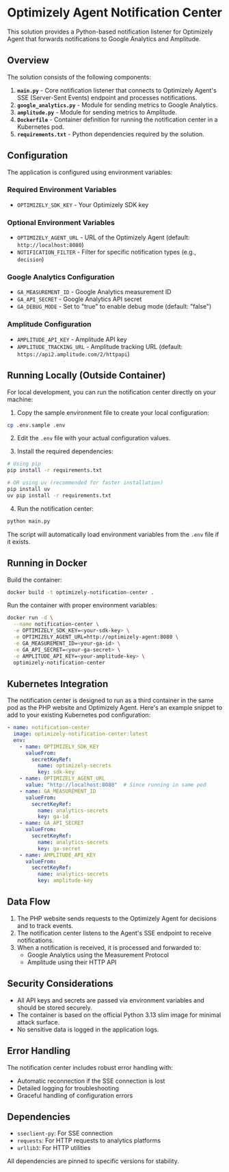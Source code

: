 # Optimizely Agent Notification Center

This solution provides a Python-based notification listener for Optimizely Agent that forwards notifications to Google Analytics and Amplitude.

## Overview

The solution consists of the following components:

1. **`main.py`** - Core notification listener that connects to Optimizely Agent's SSE (Server-Sent Events) endpoint and processes notifications.
2. **`google_analytics.py`** - Module for sending metrics to Google Analytics.
3. **`amplitude.py`** - Module for sending metrics to Amplitude.
4. **`Dockerfile`** - Container definition for running the notification center in a Kubernetes pod.
5. **`requirements.txt`** - Python dependencies required by the solution.

## Configuration

The application is configured using environment variables:

### Required Environment Variables

- `OPTIMIZELY_SDK_KEY` - Your Optimizely SDK key

### Optional Environment Variables

- `OPTIMIZELY_AGENT_URL` - URL of the Optimizely Agent (default: `http://localhost:8080`)
- `NOTIFICATION_FILTER` - Filter for specific notification types (e.g., `decision`)

### Google Analytics Configuration

- `GA_MEASUREMENT_ID` - Google Analytics measurement ID
- `GA_API_SECRET` - Google Analytics API secret
- `GA_DEBUG_MODE` - Set to "true" to enable debug mode (default: "false")

### Amplitude Configuration

- `AMPLITUDE_API_KEY` - Amplitude API key
- `AMPLITUDE_TRACKING_URL` - Amplitude tracking URL (default: `https://api2.amplitude.com/2/httpapi`)

## Running Locally (Outside Container)

For local development, you can run the notification center directly on your machine:

1. Copy the sample environment file to create your local configuration:

```bash
cp .env.sample .env
```

2. Edit the `.env` file with your actual configuration values.

3. Install the required dependencies:

```bash
# Using pip
pip install -r requirements.txt

# OR using uv (recommended for faster installation)
pip install uv
uv pip install -r requirements.txt
```

4. Run the notification center:

```bash
python main.py
```

The script will automatically load environment variables from the `.env` file if it exists.

## Running in Docker

Build the container:

```bash
docker build -t optimizely-notification-center .
```

Run the container with proper environment variables:

```bash
docker run -d \
  --name notification-center \
  -e OPTIMIZELY_SDK_KEY=<your-sdk-key> \
  -e OPTIMIZELY_AGENT_URL=http://optimizely-agent:8080 \
  -e GA_MEASUREMENT_ID=<your-ga-id> \
  -e GA_API_SECRET=<your-ga-secret> \
  -e AMPLITUDE_API_KEY=<your-amplitude-key> \
  optimizely-notification-center
```

## Kubernetes Integration

The notification center is designed to run as a third container in the same pod as the PHP website and Optimizely Agent. Here's an example snippet to add to your existing Kubernetes pod configuration:

```yaml
- name: notification-center
  image: optimizely-notification-center:latest
  env:
    - name: OPTIMIZELY_SDK_KEY
      valueFrom:
        secretKeyRef:
          name: optimizely-secrets
          key: sdk-key
    - name: OPTIMIZELY_AGENT_URL
      value: "http://localhost:8080"  # Since running in same pod
    - name: GA_MEASUREMENT_ID
      valueFrom:
        secretKeyRef:
          name: analytics-secrets
          key: ga-id
    - name: GA_API_SECRET
      valueFrom:
        secretKeyRef:
          name: analytics-secrets
          key: ga-secret
    - name: AMPLITUDE_API_KEY
      valueFrom:
        secretKeyRef:
          name: analytics-secrets
          key: amplitude-key
```

## Data Flow

1. The PHP website sends requests to the Optimizely Agent for decisions and to track events.
2. The notification center listens to the Agent's SSE endpoint to receive notifications.
3. When a notification is received, it is processed and forwarded to:
   - Google Analytics using the Measurement Protocol
   - Amplitude using their HTTP API

## Security Considerations

- All API keys and secrets are passed via environment variables and should be stored securely.
- The container is based on the official Python 3.13 slim image for minimal attack surface.
- No sensitive data is logged in the application logs.

## Error Handling

The notification center includes robust error handling with:
- Automatic reconnection if the SSE connection is lost
- Detailed logging for troubleshooting
- Graceful handling of configuration errors

## Dependencies

- `sseclient-py`: For SSE connection
- `requests`: For HTTP requests to analytics platforms
- `urllib3`: For HTTP utilities

All dependencies are pinned to specific versions for stability.
